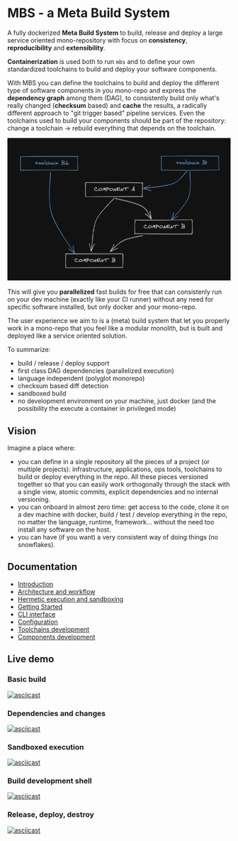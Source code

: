 # MBS - a Meta Build System

A fully dockerized **Meta Build System** to build, release and deploy a large service oriented mono-repository with focus on **consistency**, **reproducibility** and **extensibility**.

**Containerization** is used both to run `mbs` and to define your own standardized toolchains to build and deploy your software components.

With MBS you can define the toolchains to build and deploy the different type of software components in you mono-repo and express the **dependency graph** among them (DAG), to consistently build only what's really changed (**checksum** based) and **cache** the results, a radically different approach to "git trigger based" pipeline services. Even the toolchains used to build your components should be part of the repository: change a toolchain -> rebuild everything that depends on the toolchain.

![image info](./docs/schema-deps-graph.png)

This will give you **parallelized** fast builds for free that can consistenly run on your dev machine (exactly like your CI runner) without any need for specific software installed, but only docker and your mono-repo.

The user experience we aim to is a (meta) build system that let you properly work in a mono-repo that you feel like a modular monolith, but is built and deployed like a service oriented solution.

To summarize:
- build / release / deploy support
- first class DAG dependencies (parallelized execution)
- language independent (polyglot monorepo)
- checksum based diff detection
- sandboxed build
- no development environment on your machine, just docker (and the possibility the execute a container in privileged mode)

## Vision

Imagine a place where:
- you can define in a single repository all the pieces of a project (or multiple projects): infrastructure, applications, ops tools, toolchains to build or deploy everything in the repo. All these pieces versioned together so that you can easily work orthogonally through the stack with a single view, atomic commits, explicit dependencies and no internal versioning.
- you can onboard in almost zero time: get access to the code, clone it on a dev machine with docker, build / test / develop everything in the repo, no matter the language, runtime, framework... without the need too install any software on the host.
- you can have (if you want) a very consistent way of doing things (no snowflakes).

## Documentation
  * [Introduction](docs/introduction.md)
  * [Architecture and workflow](docs/architecture-and-workflow.md)
  * [Hermetic execution and sandboxing](docs/hermetic-execution-and-sandboxing.md)
  * [Getting Started](docs/getting-started.md)
  * [CLI interface](docs/cli-interface.md)
  * [Configuration](docs/configuration.md)
  * [Toolchains development](docs/toolchains-development.md)
  * [Components development](docs/components-development.md)

## Live demo

### Basic build

[![asciicast](https://asciinema.org/a/N49g0amze1Xlar9JGiDSZOeqd.svg)](https://asciinema.org/a/N49g0amze1Xlar9JGiDSZOeqd)

### Dependencies and changes

[![asciicast](https://asciinema.org/a/t6BVEg3a6kHuidnrL2ltZ9dLt.svg)](https://asciinema.org/a/t6BVEg3a6kHuidnrL2ltZ9dLt)

### Sandboxed execution

[![asciicast](https://asciinema.org/a/E8w6AN4jYK8pbnhut2um3L0eE.svg)](https://asciinema.org/a/E8w6AN4jYK8pbnhut2um3L0eE)

### Build development shell

[![asciicast](https://asciinema.org/a/buMFZXSSFZZJOwPCRRgMtXU1G.svg)](https://asciinema.org/a/buMFZXSSFZZJOwPCRRgMtXU1G)

### Release, deploy, destroy

[![asciicast](https://asciinema.org/a/nVjC7YifZ5LWIhWi1qOAqd0uP.svg)](https://asciinema.org/a/nVjC7YifZ5LWIhWi1qOAqd0uP)

